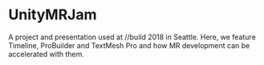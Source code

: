 # UnityMRJam
A project and presentation used at //build 2018 in Seattle. Here, we feature Timeline, ProBuilder and TextMesh Pro and how MR development can be accelerated with them.
